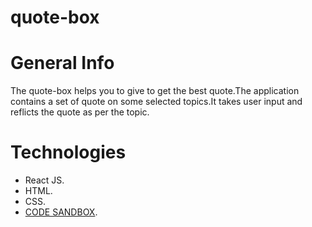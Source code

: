 # quote-box

# General Info
The quote-box helps you to give to get the best quote.The application contains a set of quote on some selected topics.It takes user input and reflicts the quote as per the topic.

# Technologies
* React JS.
* HTML.
* CSS.
* [CODE SANDBOX](https://codesandbox.io/s/cranky-chebyshev-ok3fh).
